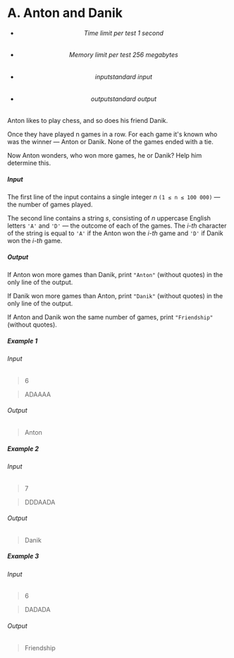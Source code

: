 # A. Anton and Danik

- <h6> <center> Time limit per test 1 second </center> </h6>
- <h6> <center> Memory limit per test 256 megabytes </center> </h6>
- <h6> <center> inputstandard input </center> </h6>
- <h6> <center>outputstandard output </center> </h6>

Anton likes to play chess, and so does his friend Danik.

Once they have played n games in a row. For each game it's known who was the winner — Anton or Danik. None of the games ended with a tie.

Now Anton wonders, who won more games, he or Danik? Help him determine this.
<h5>Input</h5>

The first line of the input contains a single integer *n* `(1 ≤ n ≤ 100 000)` — the number of games played.

The second line contains a string *s*, consisting of *n* uppercase English letters `'A'` and `'D'` — the outcome of each of the games. The *i-th* character of the string is equal to `'A'` if the Anton won the *i-th* game and `'D'` if Danik won the *i-th* game.

<h5>Output</h5>

If Anton won more games than Danik, print `"Anton"` (without quotes) in the only line of the output.

If Danik won more games than Anton, print `"Danik"` (without quotes) in the only line of the output.

If Anton and Danik won the same number of games, print `"Friendship"` (without quotes).

<h5>Example 1</h5>

<h6>Input</h6>

>6

>ADAAAA

<h6>Output</h6>

>Anton 

<h5>Example 2</h5>

<h6>Input</h6>

>7

>DDDAADA

<h6>Output</h6>

>Danik 


<h5>Example 3</h5>

<h6>Input</h6>

>6

>DADADA

<h6>Output</h6>

>Friendship
